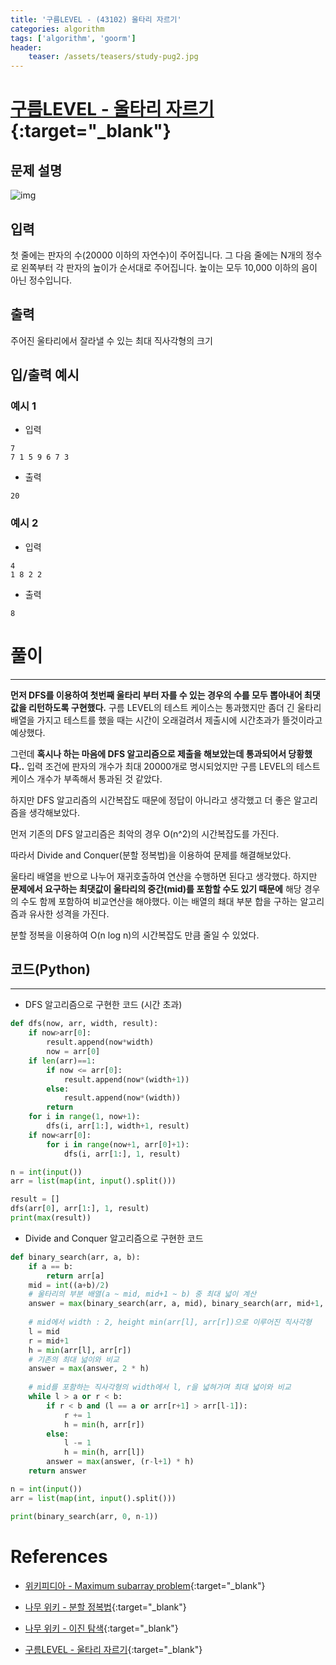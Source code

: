 ```yaml
---
title: '구름LEVEL - (43102) 울타리 자르기'
categories: algorithm
tags: ['algorithm', 'goorm']
header:
    teaser: /assets/teasers/study-pug2.jpg
---
```


# [구름LEVEL - 울타리 자르기](https://level.goorm.io/exam/43102/%EC%BD%94%EB%93%9C-%EC%9A%B8%ED%83%80%EB%A6%AC-%EC%9E%90%EB%A5%B4%EA%B8%B0/quiz/1){:target="_blank"}

## 문제 설명

![img](https://user-images.githubusercontent.com/69145799/114828899-6a471300-9e05-11eb-88a8-0d7ea80666fb.png)

## 입력

첫 줄에는 판자의 수(20000 이하의 자연수)이 주어집니다. 그 다음 줄에는 N개의 정수로 왼쪽부터 각 판자의 높이가 순서대로 주어집니다. 높이는 모두 10,000 이하의 음이 아닌 정수입니다.

## 출력

주어진 울타리에서 잘라낼 수 있는 최대 직사각형의 크기

## 입/출력 예시

### 예시 1

* 입력

```
7
7 1 5 9 6 7 3
```

* 출력

```
20
```

### 예시 2

* 입력

```
4
1 8 2 2
```

* 출력

```
8
```

# 풀이

- - -   

__먼저 DFS를 이용하여 첫번째 울타리 부터 자를 수 있는 경우의 수를 모두 뽑아내어 최댓값을 리턴하도록 구현했다.__ 구름 LEVEL의 테스트 케이스는 통과했지만 좀더 긴 울타리 배열을 가지고 테스트를 했을 때는 시간이 오래걸려서 제출시에 시간초과가 뜰것이라고 예상했다.

그런데 __혹시나 하는 마음에 DFS 알고리즘으로 제출을 해보았는데 통과되어서 당황했다..__ 입력 조건에 판자의 개수가 최대 20000개로 명시되었지만 구름 LEVEL의 테스트 케이스 개수가 부족해서 통과된 것 같았다.

하지만 DFS 알고리즘의 시간복잡도 때문에 정답이 아니라고 생각했고 더 좋은 알고리즘을 생각해보았다.

먼저 기존의 DFS 알고리즘은 최악의 경우 O(n^2)의 시간복잡도를 가진다.

따라서 Divide and Conquer(분할 정복법)을 이용하여 문제를 해결해보았다. 

울타리 배열을 반으로 나누어 재귀호출하여 연산을 수행하면 된다고 생각했다. 하지만 __문제에서 요구하는 최댓값이 울타리의 중간(mid)를 포함할 수도 있기 때문에__ 해당 경우의 수도 함께 포함하여 비교연산을 해야했다. 이는 배열의 쵀대 부분 합을 구하는 알고리즘과 유사한 성격을 가진다.

분할 정복을 이용하여 O(n log n)의 시간복잡도 만큼 줄일 수 있었다.

## 코드(Python)

- - -

* DFS 알고리즘으로 구현한 코드 (시간 초과)

```python
def dfs(now, arr, width, result):
    if now>arr[0]:
        result.append(now*width)
        now = arr[0]
    if len(arr)==1:
        if now <= arr[0]:
            result.append(now*(width+1))
        else:
            result.append(now*(width))
        return    
    for i in range(1, now+1):
        dfs(i, arr[1:], width+1, result)
    if now<arr[0]:
        for i in range(now+1, arr[0]+1):
            dfs(i, arr[1:], 1, result)

n = int(input())
arr = list(map(int, input().split()))

result = []
dfs(arr[0], arr[1:], 1, result)
print(max(result))
```

* Divide and Conquer 알고리즘으로 구현한 코드

```python
def binary_search(arr, a, b):
    if a == b:
        return arr[a]
    mid = int((a+b)/2)
    # 울타리의 부분 배열(a ~ mid, mid+1 ~ b) 중 최대 넓이 계산
    answer = max(binary_search(arr, a, mid), binary_search(arr, mid+1, b))
        
    # mid에서 width : 2, height min(arr[l], arr[r])으로 이루어진 직사각형
    l = mid
    r = mid+1
    h = min(arr[l], arr[r])
    # 기존의 최대 넓이와 비교
    answer = max(answer, 2 * h)
    
    # mid를 포함하는 직사각형의 width에서 l, r을 넓혀가며 최대 넓이와 비교
    while l > a or r < b:
        if r < b and (l == a or arr[r+1] > arr[l-1]):
            r += 1
            h = min(h, arr[r])
        else:
            l -= 1
            h = min(h, arr[l])
        answer = max(answer, (r-l+1) * h)
    return answer

n = int(input())
arr = list(map(int, input().split()))

print(binary_search(arr, 0, n-1))
```

# References

* [위키피디아 - Maximum subarray problem](https://en.wikipedia.org/wiki/Maximum_subarray_problem){:target="_blank"}

* [나무 위키 - 분할 정복법](https://namu.wiki/w/%EB%B6%84%ED%95%A0%20%EC%A0%95%EB%B3%B5%EB%B2%95){:target="_blank"}

* [나무 위키 - 이진 탐색](https://namu.wiki/w/%EC%9D%B4%EC%A7%84%20%ED%83%90%EC%83%89){:target="_blank"}

* [구름LEVEL - 울타리 자르기](https://level.goorm.io/exam/43102/%EC%BD%94%EB%93%9C-%EC%9A%B8%ED%83%80%EB%A6%AC-%EC%9E%90%EB%A5%B4%EA%B8%B0/quiz/1){:target="_blank"}
